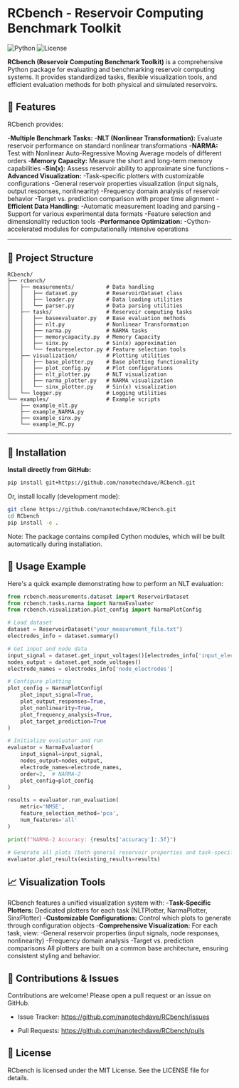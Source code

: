 # RCbench - Reservoir Computing Benchmark Toolkit

![Python](https://img.shields.io/badge/Python-3.9%2B-blue)
![License](https://img.shields.io/badge/license-MIT-blue)


**RCbench (Reservoir Computing Benchmark Toolkit)** is a comprehensive Python package for evaluating and benchmarking reservoir computing systems. It provides standardized tasks, flexible visualization tools, and efficient evaluation methods for both physical and simulated reservoirs.

## 🚀 Features

RCbench provides:

-**Multiple Benchmark Tasks:**
  -**NLT (Nonlinear Transformation):** Evaluate reservoir performance on standard nonlinear transformations
  -**NARMA:** Test with Nonlinear Auto-Regressive Moving Average models of different orders
  -**Memory Capacity:** Measure the short and long-term memory capabilities
  -**Sin(x):** Assess reservoir ability to approximate sine functions
-**Advanced Visualization:**
  -Task-specific plotters with customizable configurations
  -General reservoir properties visualization (input signals, output responses, nonlinearity)
  -Frequency domain analysis of reservoir behavior
  -Target vs. prediction comparison with proper time alignment
-**Efficient Data Handling:**
  -Automatic measurement loading and parsing
  -Support for various experimental data formats
  -Feature selection and dimensionality reduction tools
-**Performance Optimization:**
  -Cython-accelerated modules for computationally intensive operations

---

## 📂 Project Structure

```plaintext
RCbench/
├── rcbench/
│   ├── measurements/          # Data handling
│   │   ├── dataset.py         # ReservoirDataset class
│   │   ├── loader.py          # Data loading utilities
│   │   └── parser.py          # Data parsing utilities
│   ├── tasks/                 # Reservoir computing tasks
│   │   ├── baseevaluator.py   # Base evaluation methods
│   │   ├── nlt.py             # Nonlinear Transformation
│   │   ├── narma.py           # NARMA tasks
│   │   ├── memorycapacity.py  # Memory Capacity
│   │   ├── sinx.py            # Sin(x) approximation
│   │   └── featureselector.py # Feature selection tools
│   ├── visualization/         # Plotting utilities
│   │   ├── base_plotter.py    # Base plotting functionality
│   │   ├── plot_config.py     # Plot configurations
│   │   ├── nlt_plotter.py     # NLT visualization
│   │   ├── narma_plotter.py   # NARMA visualization
│   │   └── sinx_plotter.py    # Sin(x) visualization
│   └── logger.py              # Logging utilities
└── examples/                  # Example scripts
    ├── example_nlt.py
    ├── example_NARMA.py
    ├── example_sinx.py
    └── example_MC.py
```
---

## 🔧 Installation

**Install directly from GitHub:**

```bash
pip install git+https://github.com/nanotechdave/RCbench.git
```


Or, install locally (development mode):

```bash
git clone https://github.com/nanotechdave/RCbench.git
cd RCbench
pip install -e .
```
Note: The package contains compiled Cython modules, which will be built automatically during installation.

## 🚦 Usage Example
Here's a quick example demonstrating how to perform an NLT evaluation:

```python
from rcbench.measurements.dataset import ReservoirDataset
from rcbench.tasks.narma import NarmaEvaluator
from rcbench.visualization.plot_config import NarmaPlotConfig

# Load dataset
dataset = ReservoirDataset("your_measurement_file.txt")
electrodes_info = dataset.summary()

# Get input and node data
input_signal = dataset.get_input_voltages()[electrodes_info['input_electrodes'][0]]
nodes_output = dataset.get_node_voltages()
electrode_names = electrodes_info['node_electrodes']

# Configure plotting
plot_config = NarmaPlotConfig(
    plot_input_signal=True,
    plot_output_responses=True,
    plot_nonlinearity=True,
    plot_frequency_analysis=True,
    plot_target_prediction=True
)

# Initialize evaluator and run
evaluator = NarmaEvaluator(
    input_signal=input_signal,
    nodes_output=nodes_output,
    electrode_names=electrode_names,
    order=2,  # NARMA-2
    plot_config=plot_config
)

results = evaluator.run_evaluation(
    metric='NMSE',
    feature_selection_method='pca',
    num_features='all'
)

print(f"NARMA-2 Accuracy: {results['accuracy']:.5f}")

# Generate all plots (both general reservoir properties and task-specific)
evaluator.plot_results(existing_results=results)
```

## 📈 Visualization Tools
RCbench features a unified visualization system with:
-**Task-Specific Plotters:** Dedicated plotters for each task (NLTPlotter, NarmaPlotter, SinxPlotter)
-**Customizable Configurations:** Control which plots to generate through configuration objects
-**Comprehensive Visualization:** For each task, view:
  -General reservoir properties (input signals, node responses, nonlinearity)
  -Frequency domain analysis
  -Target vs. prediction comparisons
All plotters are built on a common base architecture, ensuring consistent styling and behavior.


## 📝 Contributions & Issues
Contributions are welcome! Please open a pull request or an issue on GitHub.

- Issue Tracker: https://github.com/nanotechdave/RCbench/issues

- Pull Requests: https://github.com/nanotechdave/RCbench/pulls

## 📜 License

RCbench is licensed under the MIT License. See the LICENSE file for details.

